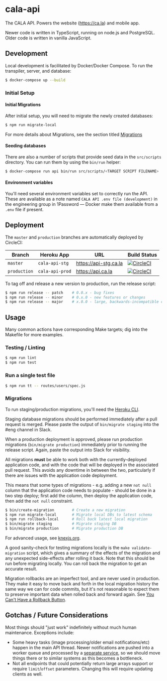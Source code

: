 # cala-api

The CALA API. Powers the website (https://ca.la) and mobile app.

Newer code is written in TypeScript, running on node.js and PostgreSQL. Older
code is written in vanilla JavaScript.

## Development

Local development is facilitated by Docker/Docker Compose. To run the
transpiler, server, and database:

```bash
$ docker-compose up --build
```

### Initial Setup


#### Initial Migrations

After initial setup, you will need to migrate the newly created databases:

```bash
$ npm run migrate-local
```

For more details about Migrations, see the section titled
[Migrations](#Migrations)

#### Seeding databases

There are also a number of scripts that provide seed data in the `src/scripts`
directory. You can run them by using the `bin/run` helper:

```bash
$ docker-compose run api bin/run src/scripts/<TARGET SCRIPT FILENAME>
```

#### Environment variables

You'll need several environment variables set to correctly run the API. These
are available as a note named `CALA API .env file (development)` in the engineering
group in 1Password — Docker make them available from a `.env` file if present.

## Deployment

The `master` and `production` branches are automatically deployed by CircleCI:

Branch | Heroku App | URL | Build Status
------ | ---------- | --- | ------------
`master` | `cala-api-stg` | https://api-stg.ca.la | [![CircleCI](https://circleci.com/gh/ca-la/api/tree/master.svg?style=svg&circle-token=3608566fd37aaa8e46dabc26eb91799152d5b834)](https://circleci.com/gh/ca-la/api/tree/master)
`production` | `cala-api-prod` | https://api.ca.la | [![CircleCI](https://circleci.com/gh/ca-la/api/tree/production.svg?style=svg&circle-token=3608566fd37aaa8e46dabc26eb91799152d5b834)](https://circleci.com/gh/ca-la/api/tree/production)

To tag off and release a new version to production, run the release script:

```bash
$ npm run release -- patch    # 0.0.x - bug fixes
$ npm run release -- minor    # 0.x.0 - new features or changes
$ npm run release -- major    # x.0.0 - large, backwards-incompatible changes
```

## Usage

Many common actions have corresponding Make targets; dig into the Makefile for
more examples.

### Testing / Linting

```bash
$ npm run lint
$ npm run test
```

### Run a single test file

```bash
$ npm run tt -- routes/users/spec.js
```

### Migrations

To run staging/production migrations, you'll need the [Heroku CLI](https://devcenter.heroku.com/articles/heroku-cli).

Staging database migrations should be performed immediately after a pull request
is merged. Please paste the output of `bin/migrate staging` into the #eng
channel in Slack.

When a production deployment is approved, please run production migrations
(`bin/migrate production`) immediately prior to running the release script.
Again, paste the output into Slack for visibility.

All migrations **must** be able to work both with the currently-deployed
application code, and with the code that will be deployed in the associated pull
request. This avoids any downtime in between the two, particularly if there are
issues with the application code deployment.

This means that some types of migrations - e.g. adding a new `not null` column
that the application code needs to populate - should be done in a two step
deploy; first add the column, then deploy the application code, then add the
`not null` constraint.

```bash
$ bin/create-migration        # Create a new migration
$ npm run migrate-local       # Migrate local DBs to latest schema
$ npm run rollback-local      # Roll back latest local migration
$ bin/migrate staging         # Migrate staging DB
$ bin/migrate production      # Migrate production DB
```

For advanced usage, see [knexjs.org](http://knexjs.org/#Migrations).

A good sanity-check for testing migrations locally is the `make
validate-migration` script, which gives a summary of the effects of the
migration and any unexpected side-effects after rolling it back.
Note that this should be run before migrating locally. You can roll
back the migration to get an accurate result.

Migration rollbacks are an imperfect tool, and are never used in
production. They make it easy to move back and forth in the local migration
history the same way we can for code commits, but it's not reasonable to expect
them to preserve important data when rolled back and forward again. See
[You Can't Have a Rollback Button](https://blog.skyliner.io/you-cant-have-a-rollback-button-83e914f420d9).

## Gotchas / Future Considerations

Most things should "just work" indefinitely without much human maintenance.
Exceptions include:

- Some heavy tasks (image processing/older email notifications/etc) happen in
  the main API thread. Newer notifications are pushed into a worker queue and
  processed by a [separate service](https://github.com/ca-la/notifications), so we
  should move things there or to similar systems as this becomes a bottleneck.
- Not all endpoints that could potentially return large arrays support or
  require `limit`/`offset` parameters. Changing this will require updating
  clients as well.
